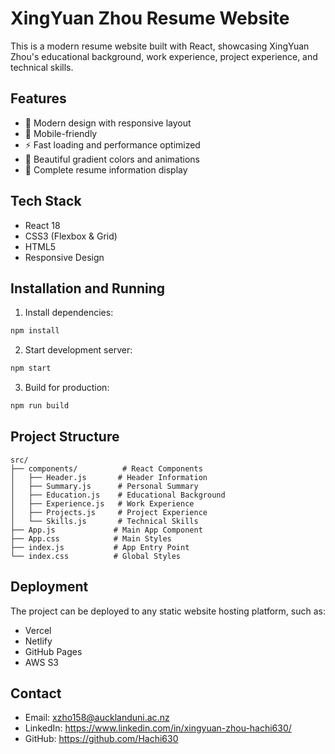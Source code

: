 # XingYuan Zhou Resume Website

This is a modern resume website built with React, showcasing XingYuan Zhou's educational background, work experience, project experience, and technical skills.

## Features

- 🎨 Modern design with responsive layout
- 📱 Mobile-friendly
- ⚡ Fast loading and performance optimized
- 🌈 Beautiful gradient colors and animations
- 📄 Complete resume information display

## Tech Stack

- React 18
- CSS3 (Flexbox & Grid)
- HTML5
- Responsive Design

## Installation and Running

1. Install dependencies:
```bash
npm install
```

2. Start development server:
```bash
npm start
```

3. Build for production:
```bash
npm run build
```

## Project Structure

```
src/
├── components/          # React Components
│   ├── Header.js       # Header Information
│   ├── Summary.js      # Personal Summary
│   ├── Education.js    # Educational Background
│   ├── Experience.js   # Work Experience
│   ├── Projects.js     # Project Experience
│   └── Skills.js       # Technical Skills
├── App.js             # Main App Component
├── App.css            # Main Styles
├── index.js           # App Entry Point
└── index.css          # Global Styles
```

## Deployment

The project can be deployed to any static website hosting platform, such as:
- Vercel
- Netlify
- GitHub Pages
- AWS S3

## Contact

- Email: xzho158@aucklanduni.ac.nz
- LinkedIn: https://www.linkedin.com/in/xingyuan-zhou-hachi630/
- GitHub: https://github.com/Hachi630